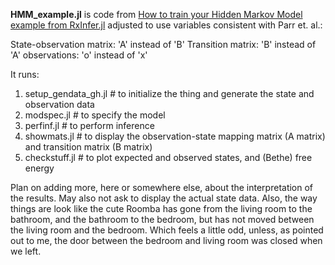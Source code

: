**HMM_example.jl** is code from [How to train your Hidden Markov Model example from RxInfer.jl](https://reactivebayes.github.io/RxInfer.jl/stable/examples/basic_examples/Hidden%20Markov%20Model/) adjusted to use variables consistent with Parr et. al.:

State-observation matrix: 'A' instead of 'B'
Transition matrix: 'B' instead of 'A'
observations: 'o' instead of 'x'

It runs:

1. setup_gendata_gh.jl # to initialize the thing and generate the state and observation data
2. modspec.jl # to specify the model
3. perfinf.jl # to perform inference
4. showmats.jl # to display the observation-state mapping matrix (A matrix) and transition matrix (B matrix)
5. checkstuff.jl # to plot expected and observed states, and (Bethe) free energy

Plan on adding more, here or somewhere else, about the interpretation of the results. May also not ask to display the actual state data. Also, the way things are look like the cute Roomba has gone from the living room to the bathroom, and the bathroom to the bedroom, but has not moved between the living room and the bedroom. Which feels a little odd, unless, as pointed out to me, the door between the bedroom and living room was closed when we left.
